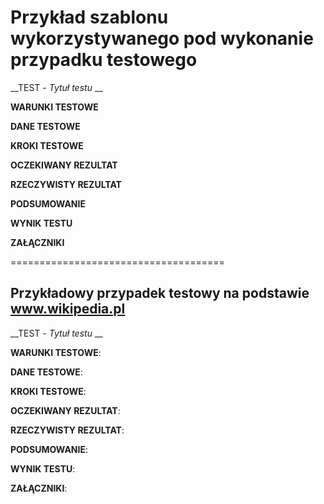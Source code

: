 # Przykład szablonu wykorzystywanego pod wykonanie przypadku testowego
__TEST - _Tytuł testu_ __

**WARUNKI TESTOWE**

**DANE TESTOWE**

**KROKI TESTOWE**

**OCZEKIWANY REZULTAT**

**RZECZYWISTY REZULTAT**

**PODSUMOWANIE**

**WYNIK TESTU**

**ZAŁĄCZNIKI**

=====================================

## Przykładowy przypadek testowy na podstawie www.wikipedia.pl

__TEST - _Tytuł testu_ __

**WARUNKI TESTOWE**:

**DANE TESTOWE**:

**KROKI TESTOWE**:

**OCZEKIWANY REZULTAT**:

**RZECZYWISTY REZULTAT**:

**PODSUMOWANIE**:

**WYNIK TESTU**:

**ZAŁĄCZNIKI**:
